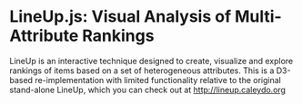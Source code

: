 LineUp.js: Visual Analysis of Multi-Attribute Rankings
======
LineUp is an interactive technique designed to create, visualize and explore rankings of items based on a set of heterogeneous attributes. This is a D3-based re-implementation with limited functionality relative to the original stand-alone LineUp, which you can check out at http://lineup.caleydo.org

